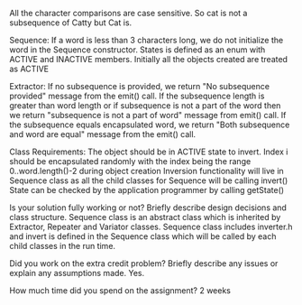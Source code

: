 All the character comparisons are case sensitive.
So cat is not a subsequence of Catty but Cat is.

Sequence:
If a word is less than 3 characters long, we do not initialize the word in the Sequence constructor.
States is defined as an enum with ACTIVE and INACTIVE members. Initially all the objects created are treated as ACTIVE

Extractor:
If no subsequence is provided, we return "No subsequence provided" message from the emit() call.
If the subsequence length is greater than word length or if subsequence is not a part of the word then we return
"subsequence is not a part of word" message from emit() call.
If the subsequence equals encapsulated word, we return "Both subsequence and word are equal" message from the emit()
call.

Class Requirements:
The object should be in ACTIVE state to invert.
Index i should be encapsulated randomly with the index being the range 0..word.length()-2 during object creation
Inversion functionality will live in Sequence class as all the child classes for Sequence will be calling invert()
State can be checked by the application programmer by calling getState()

Is your solution fully working or not? Briefly describe design decisions and class structure.
Sequence class is an abstract class which is inherited by Extractor, Repeater and Variator classes. Sequence class
includes inverter.h and invert is defined in the Sequence class which will be called by each child classes in the run
time.

Did you work on the extra credit problem? Briefly describe any issues or explain any assumptions made.
Yes.

How much time did you spend on the assignment?
2 weeks




